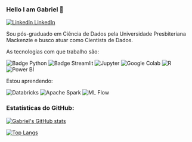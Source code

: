 ### Hello I am Gabriel 👋 

[![Linkedin](https://i.stack.imgur.com/gVE0j.png) LinkedIn](https://www.linkedin.com/in/gabrielsebastiao)
&nbsp;

Sou pós-graduado em Ciência de Dados pela Universidade Presbiteriana Mackenzie e busco atuar como Cientista de Dados.

As tecnologias com que trabalho são: 

![Badge Python](https://img.shields.io/badge/-Python-black?style=flat-square&logo=Python&logoColor=yellow)
![Badge Streamlit](https://img.shields.io/badge/-Streamlit-black?style=flat-square&logo=Streamlit&logoColor=#FF4B4B)
![Jupyter](https://img.shields.io/badge/-Jupyter-black?style=flat-square&logo=Jupyter&logoColor=orange)
![Google Colab](https://img.shields.io/badge/-Google_Colab-black?style=flat-square&logo=Google+Colab&logoColor=orange)
![R](https://img.shields.io/badge/R-black?style=flat-square&logo=R&logoColor=276DC3)
![Power BI](https://img.shields.io/badge/PowerBI-black?style=flat-square&logo=Power-BI&logoColor=F2C811)

Estou aprendendo: 

![Databricks](https://img.shields.io/badge/Databricks-black?style=flat-square&logo=databricks&logoColor=FF3621)
![Apache Spark](https://img.shields.io/badge/ApacheSpark-black?style=flat-square&logo=apachespark&logoColor=E25A1C)
![ML Flow](https://img.shields.io/badge/MLflow-black?style=flat-square&logo=mlflow&logoColor=0194E2)

### Estatísticas do GitHub:

[![Gabriel's GitHub stats](https://github-readme-stats.vercel.app/api?username=gabedewitt&show_icons=true&theme=tokyonight)](https://github.com/anuraghazra/github-readme-stats)

[![Top Langs](https://github-readme-stats.vercel.app/api/top-langs/?username=gabedewitt&hide=html,css&theme=algolia&count_private=true&show_icons=true&layout=compact)](https://github.com/anuraghazra/github-readme-stats)
<!--
**gabedewitt/gabedewitt** is a ✨ _special_ ✨ repository because its `README.md` (this file) appears on your GitHub profile.

Here are some ideas to get you started:

- 🔭 I’m currently working on ...
- 🤔 I’m looking for help with ...
- 📫 How to reach me: ...
- 😄 Pronouns: ...
- ⚡ Fun fact: ...
-->
